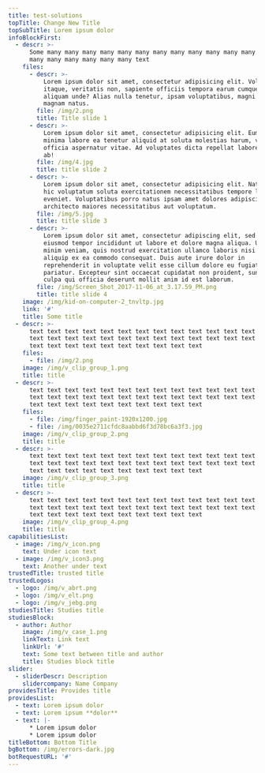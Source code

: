 ```yaml
---
title: test-solutions
topTitle: Change New Title
topSubTitle: Lorem ipsum dolor
infoBlockFirst:
  - descr: >-
      Some many many many many many many many many many many many many many many
      many many many many many many text
    files:
      - descr: >-
          Lorem ipsum dolor sit amet, consectetur adipisicing elit. Voluptatum
          itaque, veritatis non, sapiente officiis tempora earum cumque odio
          aliquam unde? Alias nulla tenetur, ipsam voluptatibus, magni facere ut
          magnam natus.
        file: /img/2.png
        title: Title slide 1
      - descr: >-
          Lorem ipsum dolor sit amet, consectetur adipisicing elit. Eum est
          minima labore ea tenetur aliquid at soluta molestias harum, voluptas
          officia aspernatur vitae. Ad voluptates dicta repellat labore nobis,
          ab!
        file: /img/4.jpg
        title: title slide 2
      - descr: >-
          Lorem ipsum dolor sit amet, consectetur adipisicing elit. Natus iste
          hic voluptatum soluta exercitationem necessitatibus tempore laborum
          eveniet. Voluptatibus porro natus ipsam amet dolores adipisci
          architecto maiores necessitatibus aut voluptatum.
        file: /img/5.jpg
        title: title slide 3
      - descr: >-
          Lorem ipsum dolor sit amet, consectetur adipiscing elit, sed do
          eiusmod tempor incididunt ut labore et dolore magna aliqua. Ut enim ad
          minim veniam, quis nostrud exercitation ullamco laboris nisi ut
          aliquip ex ea commodo consequat. Duis aute irure dolor in
          reprehenderit in voluptate velit esse cillum dolore eu fugiat nulla
          pariatur. Excepteur sint occaecat cupidatat non proident, sunt in
          culpa qui officia deserunt mollit anim id est laborum.
        file: /img/Screen_Shot_2017-11-06_at_3.17.59_PM.png
        title: title slide 4
    image: /img/kid-on-computer-2_tnvltp.jpg
    link: '#'
    title: Some title
  - descr: >-
      text text text text text text text text text text text text text text text
      text text text text text text text text text text text text text text text
      text text text text text text text text text text
    files:
      - file: /img/2.png
    image: /img/v_clip_group_1.png
    title: title
  - descr: >-
      text text text text text text text text text text text text text text text
      text text text text text text text text text text text text text text text
      text text text text text text text text text text
    files:
      - file: /img/finger_paint-1920x1200.jpg
      - file: /img/0035e2711cfdc8aabbd6f3d78bc6a3f3.jpg
    image: /img/v_clip_group_2.png
    title: title
  - descr: >-
      text text text text text text text text text text text text text text text
      text text text text text text text text text text text text text text text
      text text text text text text text text text text
    image: /img/v_clip_group_3.png
    title: title
  - descr: >-
      text text text text text text text text text text text text text text text
      text text text text text text text text text text text text text text text
      text text text text text text text text text text
    image: /img/v_clip_group_4.png
    title: title
capabilitiesList:
  - image: /img/v_icon.png
    text: Under icon text
  - image: /img/v_icon3.png
    text: Another under text
trustedTitle: trusted title
trustedLogos:
  - logo: /img/v_abrt.png
  - logo: /img/v_elt.png
  - logo: /img/v_jebg.png
studiesTitle: Studies title
studiesBlock:
  - author: Author
    image: /img/v_case_1.png
    linkText: Link text
    linkUrl: '#'
    text: Some text between title and author
    title: Studies block title
slider:
  - sliderDescr: Description
    slidercompany: Name Company
providesTitle: Provides title
providesList:
  - text: Lorem ipsum dolor
  - text: Lorem ipsum **dolor**
  - text: |-
      * Lorem ipsum dolor
      * Lorem ipsum dolor
titleBottom: Bottom Title
bgBottom: /img/errors-dark.jpg
botRequestURL: '#'
---
```


